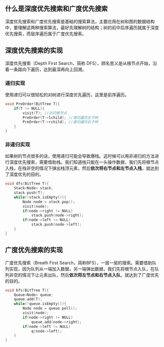 ## 什么是深度优先搜索和广度优先搜索

深度优先搜索和广度优先搜索是基础的搜索算法，主要应用在树和图的数据结构中，要理解这两种搜索算法，最好先理解树的结构；树的前中后序遍历就属于深度优先搜索，而层序遍历属于广度优先搜索。

## 深度优先搜索的实现

深度优先搜索（Depth First Search，简称 DFS），顾名思义是从根节点开始，沿着一条路向下遍历，达到最深再向上回溯。

### 递归实现

使用递归可以很轻松的对树进行深度优先遍历，这里是前序遍历。

~~~c++
void PreOrder(BitTree T){
    if(T != NULL){
        visit(T); //访问根节点
        PreOrder(T->lchild); //递归遍历左子树
        PreOrder(T->rchild); //递归遍历右子树
    }
} 
~~~

### 非递归实现

如果树的节点很多的话，使用递归可能会导致爆栈。这时候可以用非递归的方法进行深度优先搜索，需要借助栈。我们知道栈只能在一头操作数据，我们先将根节点入栈，在栈非空的情况下弹出栈顶元素，然后**依次将右节点和左节点入栈**，就达到了深度优先的目的。

~~~c++
void dfs(BitTree T){
    Stack<Node> stack;
    stack.push(T);
    while(!stack.isEmpty()){
        Node node = stack.pop();
        visit(node);
        if(node->right != NULL)
            stack.push(node->right);
        if(node->left != NULL)
            stack.push(node->left);
    }
}
~~~

## 广度优先搜索的实现

广度优先搜索（Breath First Search，简称BFS），一层一层的搜索。需要借助队列实现，因为队列从一端加入数据，另一端弹出数据，我们先将根节点入队，在队列非空的情况下让元素出队，然后**依次将左节点和右节点入队**，就达到了广度优先的目的。

~~~c++
void bfs(BitTree T){
    Queue<Node> queue;
    queue.add(T);
    while(!queue.isEmpty()){
        Node node = queue.poll();
        visit(node);
        if(node->right != NULL)
            queue.add(node->right);
        if(node->left != NULL)
            q(node->left);
    }
}
~~~

